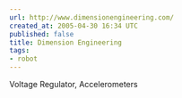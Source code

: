 ```yaml
---
url: http://www.dimensionengineering.com/
created_at: 2005-04-30 16:34 UTC
published: false
title: Dimension Engineering
tags:
- robot
---
```


Voltage Regulator, Accelerometers
